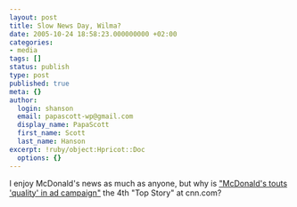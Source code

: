 ```yaml
---
layout: post
title: Slow News Day, Wilma?
date: 2005-10-24 18:58:23.000000000 +02:00
categories:
- media
tags: []
status: publish
type: post
published: true
meta: {}
author:
  login: shanson
  email: papascott-wp@gmail.com
  display_name: PapaScott
  first_name: Scott
  last_name: Hanson
excerpt: !ruby/object:Hpricot::Doc
  options: {}
---
```

<p>I enjoy McDonald's news as much as anyone, but why is <a href="http://money.cnn.com/2005/10/24/news/fortune500/mcdonalds.reut/index.htm?cnn=yes" title="McDonald's touts 'quality' in ad campaign - Oct. 24, 2005">"McDonald's touts 'quality' in ad campaign"</a> the 4th "Top Story" at cnn.com?</p>
